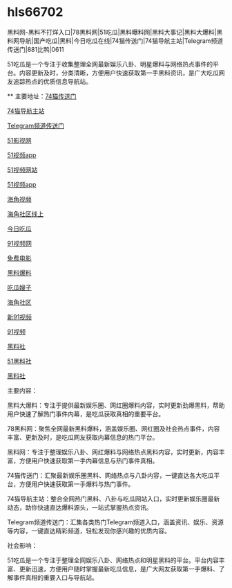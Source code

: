 # hls66702
黑料网-黑料不打烊入口|78黑料网|51吃瓜|黑料曝料网|黑料大事记|黑料大爆料|黑料网导航|国产吃瓜|黑料|今日吃瓜在线|74猫传送门|74猫导航主站|Telegram频道传送门|881比鸭|0611

51吃瓜是一个专注于收集整理全网最新娱乐八卦、明星爆料与网络热点事件的平台。内容更新及时，分类清晰，方便用户快速获取第一手黑料资讯，是广大吃瓜网友追踪热点的优质信息导航站。

** 主要地址：<a href="https://74mao.com/">74猫传送门</a>

<a href="https://74mao.com/">74猫导航主站</a>

<a href="https://74mao.com/">Telegram频道传送门</a>

<a href="https://hj-608.pages.dev/">51影视网</a>

<a href="https://hj-611.pages.dev/">51视频app</a>

<a href="https://hj-617.pages.dev/">51视频网站</a>

<a href="https://hj-624.pages.dev/">51视频app</a>

<a href="https://hj-635.pages.dev/">海角视频</a>

<a href="https://hj-659.pages.dev/">海角社区线上</a>

<a href="https://hj-678.pages.dev/">今日吃瓜</a>

<a href="https://hj-686.pages.dev/">91视频网</a>

<a href="https://hj-689.pages.dev/">免费电影</a>

<a href="https://hj-691.pages.dev/">黑料爆料</a>

<a href="https://hj-344.pages.dev/">吃瓜嫂子</a>

<a href="https://hj-348.pages.dev/">海角社区</a>

<a href="https://hj-356.pages.dev/">新91视频</a>

<a href="https://hj-357.pages.dev/">91视频</a>

<a href="https://hls-15.pages.dev/">黑料社</a>

<a href="https://hls-17.pages.dev/">51黑料社</a>

<a href="https://hls-19.pages.dev/">黑料社</a>

主要内容：

黑料大爆料：专注于提供最新娱乐圈、网红圈爆料内容，实时更新劲爆黑料，帮助用户快速了解热门事件内幕，是吃瓜获取真相的重要平台。

78黑料网：聚焦全网最新黑料爆料，涵盖娱乐圈、网红圈及社会热点事件，内容丰富、更新及时，是吃瓜网友获取内幕信息的热门平台。

黑料网：专注于整理娱乐八卦、网红爆料与网络热点黑料内容，实时更新，内容丰富，方便用户快速获取第一手内幕信息与热门事件真相。

74猫传送门：汇聚最新娱乐圈黑料、网络热点与八卦内容，一键直达各大吃瓜平台，方便用户快速获取第一手爆料与热门事件。

74猫导航主站：整合全网热门黑料、八卦与吃瓜网站入口，实时更新娱乐圈最新动态，助你快速直达爆料源头，一站式掌握热点资讯。

Telegram频道传送门：汇集各类热门Telegram频道入口，涵盖资讯、娱乐、资源等内容，一键直达精彩频道，轻松发现你感兴趣的优质内容。

社会影响：

51吃瓜是一个专注于整理全网娱乐八卦、网络热点和明星黑料的平台。平台内容丰富、更新迅速，方便用户随时掌握最新吃瓜信息，是广大网友获取第一手爆料、了解事件真相的重要入口与导航站。
